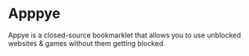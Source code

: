 # Apppye
Appye is a closed-source bookmarklet that allows you to use unblocked websites &amp; games without them getting blocked.
